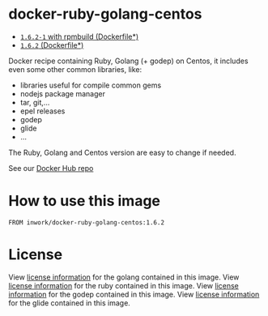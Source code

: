 # docker-ruby-golang-centos

- [`1.6.2-1` with rpmbuild (Dockerfile*)](https://github.com/InWork/docker-ruby-golang-centos/blob/1ef4b301860b22daf14f68fe130f18871ce3c8a5/Dockerfile)
- [`1.6.2` (Dockerfile*)](https://github.com/InWork/docker-ruby-golang-centos/blob/63d08f2233349efe47bd391e50a8f5fe1b575b96/Dockerfile)

Docker recipe containing Ruby, Golang (+ godep) on Centos, it includes even some other common libraries, like:

- libraries useful for compile common gems
- nodejs package manager
- tar, git,...
- epel releases
- godep
- glide
- ...

The Ruby, Golang and Centos version are easy to change if needed.

See our [Docker Hub repo](https://hub.docker.com/r/inwork/docker-ruby-golang-centos/)


# How to use this image

````
FROM inwork/docker-ruby-golang-centos:1.6.2
````

# License

View [license information](http://golang.org/LICENSE) for the golang contained in this image.
View [license information](https://www.ruby-lang.org/en/about/license.txt) for the ruby contained in this image.
View [license information](https://github.com/tools/godep/blob/master/License) for the godep contained in this image.
View [license information](https://github.com/Masterminds/glide/blob/master/LICENSE) for the glide contained in this image.

